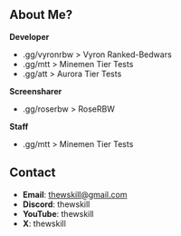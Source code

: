 ## About Me?
**Developer**
- .gg/vyronrbw > Vyron Ranked-Bedwars
- .gg/mtt > Minemen Tier Tests
- .gg/att > Aurora Tier Tests

**Screensharer**
- .gg/roserbw > RoseRBW

**Staff**
- .gg/mtt > Minemen Tier Tests

## Contact
- **Email**: thewskill@gmail.com
- **Discord**: thewskill
- **YouTube**: thewskill
- **X**: thewskill
